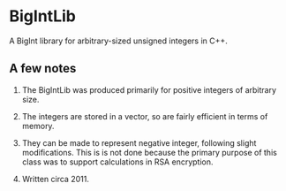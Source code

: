# BigIntLib

A BigInt library for arbitrary-sized unsigned integers in C++.

## A few notes

1. The BigIntLib was produced primarily for positive integers of arbitrary size.

2. The integers are stored in a vector<char>, so are fairly efficient in terms of memory.

3. They can be made to represent negative integer, following slight modifications. This is is not done
because the primary purpose of this class was to support calculations in RSA encryption.

4. Written circa 2011.

